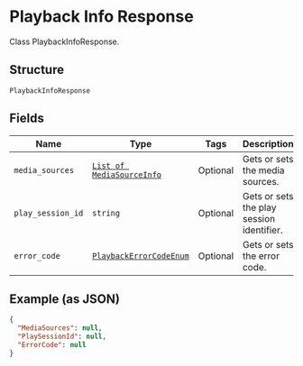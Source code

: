 
# Playback Info Response

Class PlaybackInfoResponse.

## Structure

`PlaybackInfoResponse`

## Fields

| Name | Type | Tags | Description |
|  --- | --- | --- | --- |
| `media_sources` | [`List of MediaSourceInfo`](../../doc/models/media-source-info.md) | Optional | Gets or sets the media sources. |
| `play_session_id` | `string` | Optional | Gets or sets the play session identifier. |
| `error_code` | [`PlaybackErrorCodeEnum`](../../doc/models/playback-error-code-enum.md) | Optional | Gets or sets the error code. |

## Example (as JSON)

```json
{
  "MediaSources": null,
  "PlaySessionId": null,
  "ErrorCode": null
}
```

